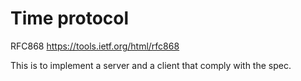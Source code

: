 # Time protocol

RFC868 https://tools.ietf.org/html/rfc868

This is to implement a server and a client that comply with the spec.

